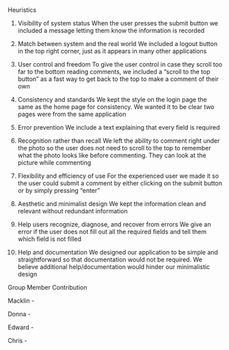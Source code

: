 Heuristics

1. Visibility of system status
When the user presses the submit button we included a message letting them know the information is recorded
 
2. Match between system and the real world
We included a logout button in the top right corner, just as it appears in many other applications
 
3. User control and freedom
To give the user control in case they scroll too far to the bottom reading comments, we included a “scroll to the top button” as a fast way to get back to the top to make a comment of their own

4. Consistency and standards
We kept the style on the login page the same as the home page for consistency. We wanted it to be clear two pages were from the same application
 
5. Error prevention
We include a text explaining that every field is required
 
6. Recognition rather than recall
We left the ability to comment right under the photo so the user does not need to scroll to the top to remember what the photo looks like before commenting. They can look at the picture while commenting
 
7. Flexibility and efficiency of use
For the experienced user we made it so the user could submit a comment by either clicking on the submit button or by simply pressing “enter”
 
8. Aesthetic and minimalist design
We kept the information clean and relevant without redundant information
 
9. Help users recognize, diagnose, and recover from errors
We give an error if the user does not fill out all the required fields and tell them which field is not filled
 
10. Help and documentation
We designed our application to be simple and straightforward so that documentation would not be required. We believe additional help/documentation would hinder our minimalistic design



Group Member Contribution

Macklin - 

Donna - 

Edward - 

Chris - 

